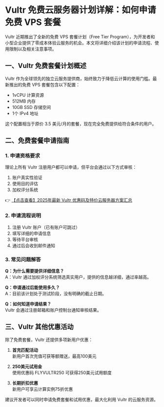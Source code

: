 # Vultr 免费云服务器计划详解：如何申请免费 VPS 套餐

Vultr 近期推出了全新的免费 VPS 套餐计划（Free Tier Program），为开发者和小型企业提供了零成本体验云服务的机会。本文将详细介绍该计划的申请流程、使用限制以及相关注意事项。

## 一、Vultr 免费套餐计划概述

Vultr 作为全球领先的独立云服务提供商，始终致力于降低云计算的使用门槛。最新推出的免费 VPS 套餐包含以下配置：

- 1vCPU 计算资源
- 512MB 内存
- 10GB SSD 存储空间
- 1个 IPv4 地址

这个配置相当于原价 3.5 美元/月的套餐，现在完全免费提供给符合条件的用户。

## 二、免费套餐申请指南

### 1. 申请资格要求

理论上所有 Vultr 注册用户都可以申请，但平台会通过以下方式审核：

1. 账户真实性验证
2. 使用目的评估
3. 加权评分系统

👉 [【点击查看】2025年最新 Vultr 优惠码及特价云服务器方案汇总](https://bit.ly/VuLtr)

### 2. 申请流程说明

1. 注册 Vultr 账户（已有账户可跳过）
2. 填写详细的申请信息
3. 等待平台审核
4. 通过后会收到邮件通知

### 3. 常见问题解答

**Q：为什么需要提供详细信息？**  
A：Vultr 通过加权评分系统筛选真实用户，提供的信息越详细，通过率越高。

**Q：申请通过后能使用多久？**  
A：目前该计划处于测试阶段，没有明确的截止日期。

**Q：如何知道申请结果？**  
Vultr 会通过注册邮箱和账户控制台通知审核结果。

## 三、Vultr 其他优惠活动

除了免费套餐，Vultr 还提供多项新用户优惠：

1. **首充匹配活动**  
   新用户首次充值可获等额赠送，最高100美元

2. **250美元试用金**  
   使用优惠码 FLYVULTR250 可获得250美元试用额度

3. **长期折扣优惠**  
   新用户可享云计算实例75折优惠

建议开发者可以同时申请免费套餐和试用优惠，最大化利用 Vultr 的云服务资源。
